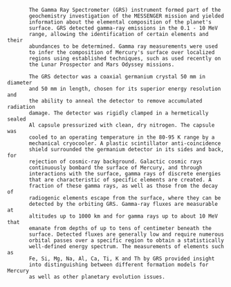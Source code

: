 
           The Gamma Ray Spectrometer (GRS) instrument formed part of the
           geochemistry investigation of the MESSENGER mission and yielded
           information about the elemental composition of the planet's
           surface. GRS detected gamma-ray emissions in the 0.1 - 10 MeV
           range, allowing the identification of certain elements and their
           abundances to be determined. Gamma ray measurements were used
           to infer the composition of Mercury's surface over localized
           regions using established techniques, such as used recently on
           the Lunar Prospector and Mars Odyssey missions.
           
           The GRS detector was a coaxial germanium crystal 50 mm in diameter
           and 50 mm in length, chosen for its superior energy resolution and
           the ability to anneal the detector to remove accumulated radiation
           damage. The detector was rigidly clamped in a hermetically sealed
           Al capsule pressurized with clean, dry nitrogen. The capsule was
           cooled to an operating temperature in the 80-95 K range by a
           mechanical cryocooler. A plastic scintillator anti-coincidence
           shield surrounded the germanium detector in its sides and back, for
           rejection of cosmic-ray background. Galactic cosmic rays
           continuously bombard the surface of Mercury, and through
           interactions with the surface, gamma rays of discrete energies
           that are characteristic of specific elements are created. A
           fraction of these gamma rays, as well as those from the decay of
           radiogenic elements escape from the surface, where they can be
           detected by the orbiting GRS. Gamma-ray fluxes are measurable at
           altitudes up to 1000 km and for gamma rays up to about 10 MeV that
           emanate from depths of up to tens of centimeter beneath the
           surface. Detected fluxes are generally low and require numerous
           orbital passes over a specific region to obtain a statistically
           well-defined energy spectrum. The measurements of elements such as
           Fe, Si, Mg, Na, Al, Ca, Ti, K and Th by GRS provided insight
           into distinguishing between different formation models for Mercury
           as well as other planetary evolution issues.
        